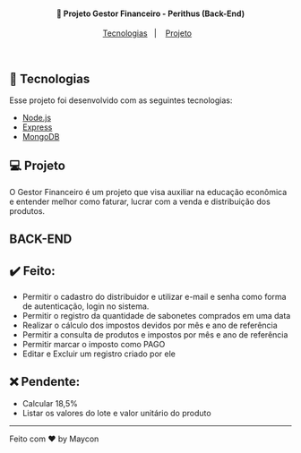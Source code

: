 <h4 align="center">
  🚀 Projeto Gestor Financeiro - Perithus (Back-End)
</h4>

<p align="center">
  <a href="#rocket-tecnologias">Tecnologias</a>&nbsp;&nbsp;&nbsp;|&nbsp;&nbsp;&nbsp;
  <a href="#-projeto">Projeto</a>&nbsp;&nbsp;&nbsp;
</p>
<br>

## :rocket: Tecnologias

Esse projeto foi desenvolvido com as seguintes tecnologias:

- [Node.js](https://nodejs.org/en/)
- [Express](https://expressjs.com/pt-br/)
- [MongoDB](mongodb.com)

## 💻 Projeto

O Gestor Financeiro é um projeto que visa auxiliar na educação econômica e entender melhor como faturar, lucrar com a venda e distribuição dos produtos.

## BACK-END

## :heavy_check_mark: Feito:

- Permitir o cadastro do distribuidor e utilizar e-mail e senha como forma de autenticação, login no sistema.
- Permitir o registro da quantidade de sabonetes comprados em uma data
- Realizar o cálculo dos impostos devidos por mês e ano de referência
- Permitir a consulta de produtos e impostos por mês e ano de referência
- Permitir marcar o imposto como PAGO
- Editar e Excluir um registro criado por ele

## :x: Pendente:

- Calcular 18,5%
- Listar os valores do lote e valor unitário do produto




---

Feito com ♥ by Maycon
